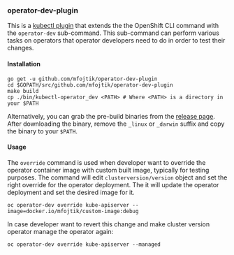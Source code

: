 ### operator-dev-plugin

This is a [kubectl plugin](https://kubernetes.io/docs/tasks/extend-kubectl/kubectl-plugins/) that extends the the OpenShift CLI command with the
`operator-dev` sub-command. This sub-command can perform various tasks on operators that operator developers need to do in order to test their
changes.

#### Installation

```shell script
go get -u github.com/mfojtik/operator-dev-plugin
cd $GOPATH/src/github.com/mfojtik/operator-dev-plugin
make build
cp ./bin/kubectl-operator_dev <PATH> # Where <PATH> is a directory in your $PATH
```

Alternatively, you can grab the pre-build binaries from the [release page](https://github.com/mfojtik/operator-dev-plugin/releases). After downloading
the binary, remove the `_linux` or `_darwin` suffix and copy the binary to your `$PATH`.

#### Usage

The `override` command is used when developer want to override the operator container image with custom built image, typically for testing purposes.
The command will edit `clusterversion/version` object and set the right override for the operator deployment. The it will update the operator deployment
and set the desired image for it.

```shell script
oc operator-dev override kube-apiserver --image=docker.io/mfojtik/custom-image:debug
```

In case developer want to revert this change and make cluster version operator manage the operator again:

```shell script
oc operator-dev override kube-apiserver --managed
```
